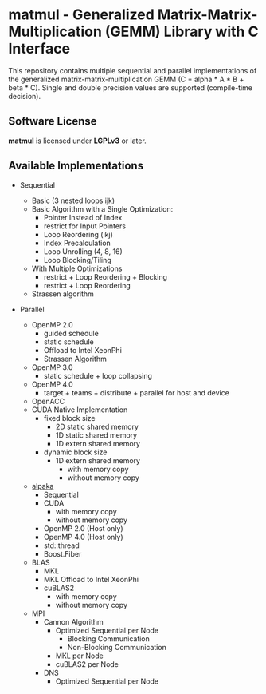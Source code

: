 matmul - Generalized Matrix-Matrix-Multiplication (GEMM) Library with C Interface
===============================================================

This repository contains multiple sequential and parallel implementations of the generalized matrix-matrix-multiplication GEMM (C = alpha * A * B + beta * C).
Single and double precision values are supported (compile-time decision).


Software License
----------------

**matmul** is licensed under **LGPLv3** or later.


Available Implementations
-------------------------

* Sequential
  * Basic (3 nested loops ijk)
  * Basic Algorithm with a Single Optimization:
    * Pointer Instead of Index
    * restrict for Input Pointers
    * Loop Reordering (ikj)
    * Index Precalculation
    * Loop Unrolling (4, 8, 16)
    * Loop Blocking/Tiling
  * With Multiple Optimizations
    * restrict + Loop Reordering + Blocking
    * restrict + Loop Reordering
  * Strassen algorithm

* Parallel
  * OpenMP 2.0
    * guided schedule
    * static schedule
    * Offload to Intel XeonPhi
    * Strassen Algorithm
  * OpenMP 3.0
    * static schedule + loop collapsing
  * OpenMP 4.0
    * target + teams + distribute + parallel for host and device
  * OpenACC
  * CUDA Native Implementation
    * fixed block size
      * 2D static shared memory
      * 1D static shared memory
      * 1D extern shared memory
    * dynamic block size
      * 1D extern shared memory
        * with memory copy
        * without memory copy
  * [alpaka](https://github.com/ComputationalRadiationPhysics/alpaka)
    * Sequential
    * CUDA
      * with memory copy
      * without memory copy
    * OpenMP 2.0 (Host only)
    * OpenMP 4.0 (Host only)
    * std::thread
    * Boost.Fiber
  * BLAS
    * MKL
    * MKL Offload to Intel XeonPhi
    * cuBLAS2
      * with memory copy
      * without memory copy
  * MPI
    * Cannon Algorithm
      * Optimized Sequential per Node
        * Blocking Communication
        * Non-Blocking Communication
      * MKL per Node
      * cuBLAS2 per Node
    * DNS
      * Optimized Sequential per Node
